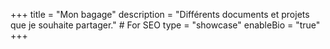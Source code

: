 +++
title       = "Mon bagage"
description = "Différents documents et projets que je souhaite partager." # For SEO
type        = "showcase"
enableBio   = "true"
+++
